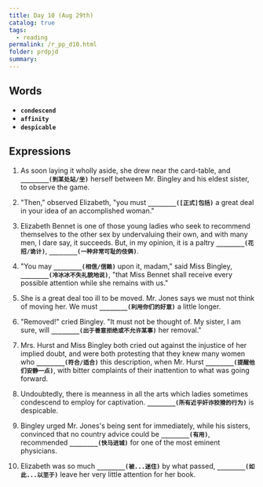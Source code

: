 ```yaml
---
title: Day 10 (Aug 29th)
catalog: true
tags: 
  - reading
permalink: /r_pp_d10.html
folder: prdpjd
summary: 
---
```


## Words

-   <b data-toggle="tooltip" data-original-title="{{site.data.glossary.condescend}}">`condescend`</b>
-   <b data-toggle="tooltip" data-original-title="{{site.data.glossary.affinity}}">`affinity`</b>
-   <b data-toggle="tooltip" data-original-title="{{site.data.glossary.despicable}}">`despicable`</b>


## Expressions

1.  As soon laying it wholly aside, she drew near the card-table, and <b data-toggle="tooltip" data-original-title="{{site.data.answers.d10_a}}">`________(到某处站/坐)`</b> herself between Mr. Bingley and his eldest sister, to observe the game.

2.  "Then," observed Elizabeth, "you must <b data-toggle="tooltip" data-original-title="{{site.data.answers.d10_b}}">`________([正式]包括)`</b> a great deal in your idea of an accomplished woman."

3.  Elizabeth Bennet is one of those young ladies who seek to recommend themselves to the other sex by undervaluing their own, and with many men, I dare say, it succeeds. But, in my opinion, it is a paltry <b data-toggle="tooltip" data-original-title="{{site.data.answers.d10_c}}">`________(花招/诡计)`</b>, <b data-toggle="tooltip" data-original-title="{{site.data.answers.d10_c2}}">`________(一种非常可耻的伎俩)`</b>.

4.  "You may <b data-toggle="tooltip" data-original-title="{{site.data.answers.d10_d}}">`________(相信/信赖)`</b> upon it, madam," said Miss Bingley, <b data-toggle="tooltip" data-original-title="{{site.data.answers.d10_d2}}">`________(冷冰冰不失礼貌地说)`</b>, "that Miss Bennet shall receive every possible attention while she remains with us."

5.  She is a great deal too ill to be moved. Mr. Jones says we must not think of moving her. We must <b data-toggle="tooltip" data-original-title="{{site.data.answers.d10_e}}">`________(利用你们的好意)`</b> a little longer.

6.  "Removed!" cried Bingley. "It must not be thought of. My sister, I am sure, will <b data-toggle="tooltip" data-original-title="{{site.data.answers.d10_f}}">`________(出于善意拒绝或不允许某事)`</b> her removal."

7.  Mrs. Hurst and Miss Bingley both cried out against the injustice of her implied doubt, and were both protesting that they knew many women who <b data-toggle="tooltip" data-original-title="{{site.data.answers.d10_g}}">`________(符合/适合)`</b> this description, when Mr. Hurst <b data-toggle="tooltip" data-original-title="{{site.data.answers.d10_g2}}">`________(提醒他们安静一点)`</b>, with bitter complaints of their inattention to what was going forward.

8.  Undoubtedly, there is meanness in all the arts which ladies sometimes condescend to employ for captivation. <b data-toggle="tooltip" data-original-title="{{site.data.answers.d10_h}}">`________(所有近乎奸诈狡猾的行为)`</b> is despicable.

9.  Bingley urged Mr. Jones's being sent for immediately, while his sisters, convinced that no country advice could be <b data-toggle="tooltip" data-original-title="{{site.data.answers.d10_i}}">`________(有用)`</b>, recommended <b data-toggle="tooltip" data-original-title="{{site.data.answers.d10_i2}}">`________(快马进城)`</b> for one of the most eminent physicians.

10. Elizabeth was so much <b data-toggle="tooltip" data-original-title="{{site.data.answers.d10_j}}">`________(被...迷住)`</b> by what passed, <b data-toggle="tooltip" data-original-title="{{site.data.answers.d10_j2}}">`________(如此...以至于)`</b> leave her very little attention for her book.
